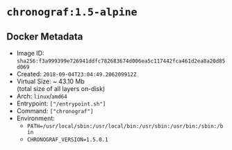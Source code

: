 # `chronograf:1.5-alpine`

## Docker Metadata

- Image ID: `sha256:f3a999399e726941ddfc782683674d006ea5c117442fca461d2ea8a20d85d069`
- Created: `2018-09-04T23:04:49.206209912Z`
- Virtual Size: ~ 43.10 Mb  
  (total size of all layers on-disk)
- Arch: `linux`/`amd64`
- Entrypoint: `["/entrypoint.sh"]`
- Command: `["chronograf"]`
- Environment:
  - `PATH=/usr/local/sbin:/usr/local/bin:/usr/sbin:/usr/bin:/sbin:/bin`
  - `CHRONOGRAF_VERSION=1.5.0.1`
